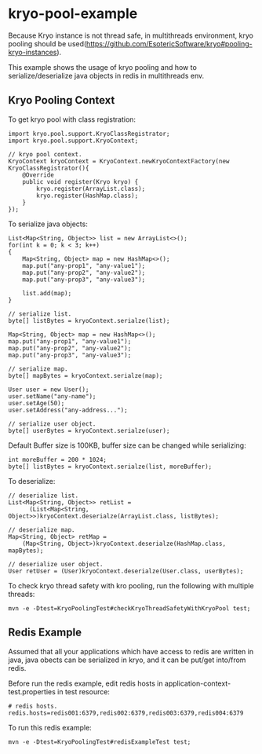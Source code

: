 # kryo-pool-example
Because Kryo instance is not thread safe, in multithreads environment, kryo pooling should be used(https://github.com/EsotericSoftware/kryo#pooling-kryo-instances).

This example shows the usage of kryo pooling and how to serialize/deserialize java objects in redis in multithreads env.

## Kryo Pooling Context
To get kryo pool with class registration:

    import kryo.pool.support.KryoClassRegistrator;
    import kryo.pool.support.KryoContext;

    // kryo pool context.
    KryoContext kryoContext = KryoContext.newKryoContextFactory(new KryoClassRegistrator(){
    	@Override
    	public void register(Kryo kryo) {
    		kryo.register(ArrayList.class);	
    		kryo.register(HashMap.class);	
    	}		
    });
  

To serialize java objects:

    List<Map<String, Object>> list = new ArrayList<>();
  	for(int k = 0; k < 3; k++)
  	{
  		Map<String, Object> map = new HashMap<>();					
  		map.put("any-prop1", "any-value1");
  		map.put("any-prop2", "any-value2");
  		map.put("any-prop3", "any-value3");
  		
  		list.add(map);
  	}
  	
  	// serialize list.
  	byte[] listBytes = kryoContext.serialze(list);
  	
  	Map<String, Object> map = new HashMap<>();				
  	map.put("any-prop1", "any-value1");
  	map.put("any-prop2", "any-value2");
  	map.put("any-prop3", "any-value3");
  	
  	// serialize map.
  	byte[] mapBytes = kryoContext.serialze(map);
  
  	User user = new User();
  	user.setName("any-name");
  	user.setAge(50);
  	user.setAddress("any-address...");
  	
  	// serialize user object.
  	byte[] userBytes = kryoContext.serialze(user);
  
  	
Default Buffer size is 100KB, buffer size can be changed while serializing:
    
    int moreBuffer = 200 * 1024;
    byte[] listBytes = kryoContext.serialze(list, moreBuffer);
    


To deserialize:

    // deserialize list.
  	List<Map<String, Object>> retList = 
  	      (List<Map<String, Object>>)kryoContext.deserialze(ArrayList.class, listBytes);
  	
  	// deserialize map.
  	Map<String, Object> retMap = 
  	    (Map<String, Object>)kryoContext.deserialze(HashMap.class, mapBytes);
  		
  	// deserialize user object.
  	User retUser = (User)kryoContext.deserialze(User.class, userBytes);


To check kryo thread safety with kro pooling, run the following with multiple threads:

    mvn -e -Dtest=KryoPoolingTest#checkKryoThreadSafetyWithKryoPool test;
    

## Redis Example
Assumed that all your applications which have access to redis are written in java, java obects can be serialized in kryo, and it can be put/get into/from redis.

Before run the redis example, edit redis hosts in application-context-test.properties in test resource:

    # redis hosts.
    redis.hosts=redis001:6379,redis002:6379,redis003:6379,redis004:6379



To run this redis example:

    mvn -e -Dtest=KryoPoolingTest#redisExampleTest test;
